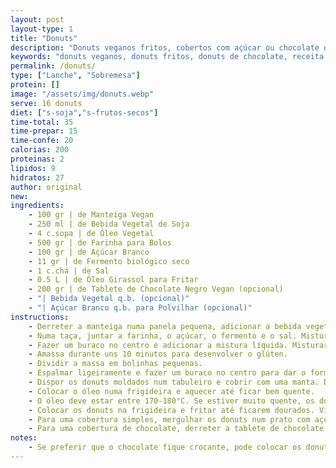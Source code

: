 ```yaml
---
layout: post
layout-type: 1
title: "Donuts"
description: "Donuts veganos fritos, cobertos com açúcar ou chocolate derretido"
keywords: "donuts veganos, donuts fritos, donuts de chocolate, receita de donuts, sobremesa vegana, doces veganos, donuts caseiros, sobremesa fácil, chocolate negro, donuts simples"
permalink: /donuts/
type: ["Lanche", "Sobremesa"]
protein: []
image: "/assets/img/donuts.webp"
serve: 16 donuts
diet: ["s-soja","s-frutos-secos"]
time-total: 35
time-prepar: 15
time-confe: 20
calorias: 200
proteinas: 2
lipidos: 9
hidratos: 27
author: original
new:
ingredients:
    - 100 gr | de Manteiga Vegan
    - 250 ml | de Bebida Vegetal de Soja
    - 4 c.sopa | de Óleo Vegetal
    - 500 gr | de Farinha para Bolos
    - 100 gr | de Açúcar Branco
    - 11 gr | de Fermento biológico seco
    - 1 c.chá | de Sal
    - 0.5 L | de Óleo Girassol para Fritar
    - 200 gr | de Tablete de Chocolate Negro Vegan (opcional)
    - "| Bebida Vegetal q.b. (opcional)"
    - "| Açúcar Branco q.b. para Polvilhar (opcional)"
instructions:
    - Derreter a manteiga numa panela pequena, adicionar a bebida vegetal e o óleo vegetal. Mexer e deixar cozinhar um pouco. Retirar do lume.
    - Numa taça, juntar a farinha, o açúcar, o fermento e o sal. Misturar bem.
    - Fazer um buraco no centro e adicionar a mistura líquida. Misturar com as mãos até ficar bem homogéneo.
    - Amassa durante uns 10 minutos para desenvolver o glúten.
    - Dividir a massa em bolinhas pequenas.
    - Espalmar ligeiramente e fazer um buraco no centro para dar o formato de donuts.
    - Dispor os donuts moldados num tabuleiro e cobrir com uma manta. Deixar repousar por algumas horas, até que aumentem de tamanho.
    - Colocar o óleo numa frigideira e aquecer até ficar bem quente.
    - O óleo deve estar entre 170-180°C. Se estiver muito quente, os donuts fritam rápido por fora mas ficam crus e massudos por dentro.
    - Colocar os donuts na frigideira e fritar até ficarem dourados. Virar os donuts e fritar do outro lado até dourar igualmente. Retirar e colocar num prato forrado com papel absorvente.
    - Para uma cobertura simples, mergulhar os donuts num prato com açúcar enquanto ainda estiverem quentes.
    - Para uma cobertura de chocolate, derreter a tablete de chocolate em banho-maria e, se necessário, adicionar bebida vegetal dependendo de como gostar da cremosidade do chocolate. Mergulhar os donuts até metade no chocolate. Deixar secar antes de servir.
notes:
    - Se preferir que o chocolate fique crocante, pode colocar os donuts no frigorífico após mergulhar, para que a cobertura se solidifique mais rapidamente.
---
```


